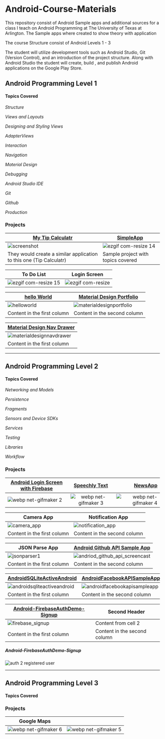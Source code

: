 # Android-Course-Materials
This repository consist of Android Sample apps and additional sources for a class I teach on Android Programming at The University of Texas at Arlington. The Sample apps where created to show theory with application

The course Structure consist of Android Levels 1 - 3

The student will utilize development tools such as Android Studio, Git (Version Control), and an introduction of the project structure. Along with Android Studio the student will create, build , and publish Android applications on the Google Play Store.

## Android Programming Level 1


#### Topics Covered
*Structure*

*Views and Layouts*

*Designing and Styling Views*

*AdapterViews*

*Interaction*

*Navigation*

*Material Design*

*Debugging*

*Android Studio IDE*

*Git*

*Github*

*Production*


### Projects

[My Tip Calculatr](https://github.com/JonathanMoreno14/My-Tip-Calculatr) | [SimpleApp](https://github.com/JonathanMoreno14/Android-Course-Materials/tree/master/Android-Programming-Level1/Android-SimpleApp)
------------ | -------------
![screenshot](https://user-images.githubusercontent.com/11635523/40263644-379f5824-5adb-11e8-993f-a95185d6e618.png) | ![ezgif com-resize 14](https://user-images.githubusercontent.com/11635523/40263758-ab53ffa8-5adc-11e8-8790-b8593b461b65.gif)
They would create a similar application to this one (Tip Calculatr) | Sample project with topics covered



| To Do List        | Login Screen |   
| ------------- |:-------------:| 
| ![ezgif com-resize 15](https://user-images.githubusercontent.com/11635523/40263919-76f45e08-5adf-11e8-94bd-3baf0849697b.gif)    | ![ezgif com-resize](https://user-images.githubusercontent.com/11635523/40264044-845978c4-5ae1-11e8-94d6-93590e2944af.png) |  



[hello World](https://github.com/JonathanMoreno14/Android-Course-Materials/tree/master/Android-Programming-Level1/Android-helloWorld-ExampleApp) | [Material Design Portfolio](https://github.com/JonathanMoreno14/Android-Course-Materials/tree/master/Android-Programming-Level1/Android-MaterialDesignPortfolioApp)
------------ | -------------
![helloworld](https://cloud.githubusercontent.com/assets/11635523/20042664/f5888cde-a443-11e6-9748-caf57cc79747.gif) |  ![materialdesignportfolio](https://cloud.githubusercontent.com/assets/11635523/20086874/581e8fba-a539-11e6-984c-5e6b6e67048d.gif)
Content in the first column | Content in the second column


[Material Design Nav Drawer](https://github.com/JonathanMoreno14/MaterialDesignNavigationDrawer) | 
------------ | 
![materialdesignnavdrawer](https://cloud.githubusercontent.com/assets/11635523/20128011/6e504e82-a60a-11e6-8563-c31c6d1d111f.gif) | 
Content in the first column | 

***

## Android Programming Level 2

#### Topics Covered

*Networking and Models*

*Persistence*

*Fragments*

*Sensors and Device SDKs*

*Services*

*Testing*

*Libraries*

*Workflow*

### Projects


| [Android Login Screen with Firebase](https://github.com/JonathanMoreno14/Android-Login-Screen-With-Firebase) | [Speechly Text](https://github.com/JonathanMoreno14/AndroidSpeechToTextApp) | [NewsApp](https://github.com/JonathanMoreno14/AndroidNewsApp)  |
| ------------- |:-------------:| -----:|
| ![webp net-gifmaker 2](https://user-images.githubusercontent.com/11635523/40630177-f2482fa4-6295-11e8-99d2-1df3f71d9f44.gif)| ![webp net-gifmaker 3](https://user-images.githubusercontent.com/11635523/40846415-2d5c8414-657f-11e8-9447-f89d4a0401aa.gif) | ![webp net-gifmaker 4](https://user-images.githubusercontent.com/11635523/40864777-dd44bc12-65ba-11e8-952e-c6617f955329.gif) |


Camera App | Notification App
------------ | -------------
![camera_app](https://cloud.githubusercontent.com/assets/11635523/15792335/4320cab4-29a2-11e6-8b57-4698de91666a.gif) | ![notification_app](https://cloud.githubusercontent.com/assets/11635523/15791992/26b4eeca-29a0-11e6-8c24-69d06da9d595.gif)
Content in the first column | Content in the second column


JSON Parse App | [Android Github API Sample App](https://github.com/JonathanMoreno14/AndroidGitHubAPISampleApp)
------------ | -------------
![jsonparser1](https://cloud.githubusercontent.com/assets/11635523/15798342/beb9c16e-29fa-11e6-833a-10f36f6a06a8.gif) | ![andriod_github_api_screencast](https://cloud.githubusercontent.com/assets/11635523/16028137/caebace6-31a1-11e6-96fe-7244874ebff3.gif)
Content in the first column | Content in the second column


[AndroidSQLiteActiveAndroid](https://github.com/JonathanMoreno14/AndroidSQLiteActiveAndroid) | [AndroidFacebookAPISampleApp](https://github.com/JonathanMoreno14/Android-Course-Materials/tree/master/Android-Programming-Level2/Facebook-API-SampleApp)
------------ | -------------
![androidsqliteactiveandroid](https://cloud.githubusercontent.com/assets/11635523/16352680/412fdc50-3a36-11e6-8c28-ecc93f2f6bac.gif) | ![androidfacebookapisampleapp](https://cloud.githubusercontent.com/assets/11635523/16354074/8c399d00-3a4d-11e6-89f3-b2b817842ef7.gif)
Content in the first column | Content in the second column


[Android-FirebaseAuthDemo-Signup](https://github.com/JonathanMoreno14/Android-FirebaseAuthDemo-Signup) | Second Header
------------ | -------------
![firebase_signup](https://cloud.githubusercontent.com/assets/11635523/20765373/a50e7d9c-b6f7-11e6-8473-32820c06cb2a.gif) | Content from cell 2
Content in the first column | Content in the second column


##### Android-FirebaseAuthDemo-Signup

![auth 2 registered user](https://cloud.githubusercontent.com/assets/11635523/20765364/9e6420e6-b6f7-11e6-9ab2-133bb313a6ea.JPG)


***

## Android Programming Level 3

#### Topics Covered

### Projects

| Google Maps   |            | 
| ------------- |:-------------:| 
| ![webp net-gifmaker 6](https://user-images.githubusercontent.com/11635523/41187689-ecdd2a50-6b74-11e8-86f7-3114f13d2f8f.gif)      | ![webp net-gifmaker 5](https://user-images.githubusercontent.com/11635523/41187688-ecc98360-6b74-11e8-81fb-57432437acd2.gif) | 
